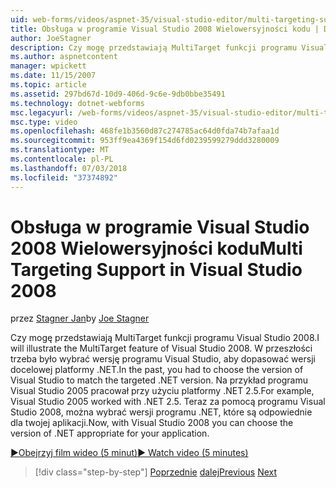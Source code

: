```yaml
---
uid: web-forms/videos/aspnet-35/visual-studio-editor/multi-targeting-support-in-visual-studio-2008
title: Obsługa w programie Visual Studio 2008 Wielowersyjności kodu | Dokumentacja firmy Microsoft
author: JoeStagner
description: Czy mogę przedstawiają MultiTarget funkcji programu Visual Studio 2008. W przeszłości trzeba było wybrać wersję programu Visual Studio, aby dopasować docelowych versi .NET...
ms.author: aspnetcontent
manager: wpickett
ms.date: 11/15/2007
ms.topic: article
ms.assetid: 297bd67d-10d9-406d-9c6e-9db0bbe35491
ms.technology: dotnet-webforms
msc.legacyurl: /web-forms/videos/aspnet-35/visual-studio-editor/multi-targeting-support-in-visual-studio-2008
msc.type: video
ms.openlocfilehash: 468fe1b3560d87c274785ac64d0fda74b7afaa1d
ms.sourcegitcommit: 953ff9ea4369f154d6fd0239599279ddd3280009
ms.translationtype: MT
ms.contentlocale: pl-PL
ms.lasthandoff: 07/03/2018
ms.locfileid: "37374892"
---
```

<a name="multi-targeting-support-in-visual-studio-2008"></a><span data-ttu-id="0046e-104">Obsługa w programie Visual Studio 2008 Wielowersyjności kodu</span><span class="sxs-lookup"><span data-stu-id="0046e-104">Multi Targeting Support in Visual Studio 2008</span></span>
====================
<span data-ttu-id="0046e-105">przez [Stagner Jan](https://github.com/JoeStagner)</span><span class="sxs-lookup"><span data-stu-id="0046e-105">by [Joe Stagner](https://github.com/JoeStagner)</span></span>

<span data-ttu-id="0046e-106">Czy mogę przedstawiają MultiTarget funkcji programu Visual Studio 2008.</span><span class="sxs-lookup"><span data-stu-id="0046e-106">I will illustrate the MultiTarget feature of Visual Studio 2008.</span></span> <span data-ttu-id="0046e-107">W przeszłości trzeba było wybrać wersję programu Visual Studio, aby dopasować wersji docelowej platformy .NET.</span><span class="sxs-lookup"><span data-stu-id="0046e-107">In the past, you had to choose the version of Visual Studio to match the targeted .NET version.</span></span> <span data-ttu-id="0046e-108">Na przykład programu Visual Studio 2005 pracował przy użyciu platformy .NET 2.5.</span><span class="sxs-lookup"><span data-stu-id="0046e-108">For example, Visual Studio 2005 worked with .NET 2.5.</span></span> <span data-ttu-id="0046e-109">Teraz za pomocą programu Visual Studio 2008, można wybrać wersji programu .NET, które są odpowiednie dla twojej aplikacji.</span><span class="sxs-lookup"><span data-stu-id="0046e-109">Now, with Visual Studio 2008 you can choose the version of .NET appropriate for your application.</span></span>

[<span data-ttu-id="0046e-110">&#9654;Obejrzyj film wideo (5 minut)</span><span class="sxs-lookup"><span data-stu-id="0046e-110">&#9654; Watch video (5 minutes)</span></span>](https://channel9.msdn.com/Blogs/ASP-NET-Site-Videos/multi-targeting-support-in-visual-studio-2008)

> [!div class="step-by-step"]
> <span data-ttu-id="0046e-111">[Poprzednie](javascript-debugging-in-visual-studio-2008.md)
> [dalej](intellisense-for-jscript-and-aspnet-ajax.md)</span><span class="sxs-lookup"><span data-stu-id="0046e-111">[Previous](javascript-debugging-in-visual-studio-2008.md)
[Next](intellisense-for-jscript-and-aspnet-ajax.md)</span></span>
